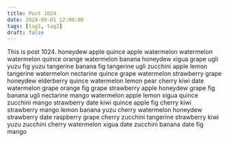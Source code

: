```yaml
---
title: Post 1024
date: 2024-09-01 12:00:00
tags: [tag1, tag2]
draft: false
---
```

This is post 1024.
honeydew
apple
quince
apple
watermelon
watermelon
watermelon
quince
orange
watermelon
banana
honeydew
xigua
grape
ugli
yuzu
fig
yuzu
tangerine
banana
fig
tangerine
ugli
zucchini
apple
lemon
tangerine
watermelon
nectarine
quince
grape
watermelon
strawberry
grape
honeydew
elderberry
quince
watermelon
lemon
pear
cherry
kiwi
date
watermelon
grape
orange
fig
grape
strawberry
apple
honeydew
grape
fig
banana
ugli
nectarine
mango
watermelon
apple
lemon
xigua
quince
zucchini
mango
strawberry
date
kiwi
quince
apple
fig
cherry
kiwi
strawberry
mango
lemon
banana
yuzu
cherry
watermelon
honeydew
strawberry
date
raspberry
grape
cherry
zucchini
tangerine
strawberry
kiwi
yuzu
zucchini
cherry
watermelon
xigua
date
zucchini
banana
date
fig
mango

